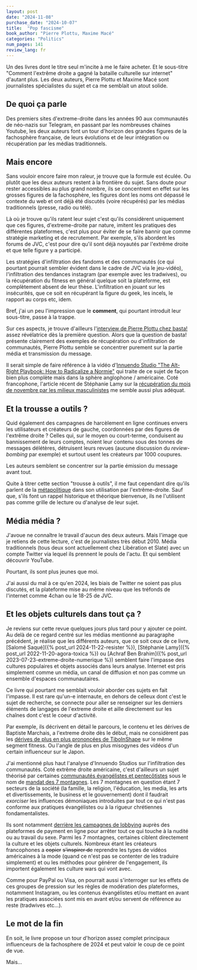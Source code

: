 ```yaml
---
layout: post
date: "2024-11-08"
purchase_date: "2024-10-07"
title:  "Pop fascisme"
book_author: "Pierre Plottu, Maxime Macé"
categories: "Politics"
num_pages: 141
review_lang: fr
---
```


Un des livres dont le titre seul m'incite à me le faire acheter. Et le sous-titre "Comment l'extrême droite a gagné la bataille culturelle sur internet" d'autant plus. Les deux auteurs, Pierre Plottu et Maxime Macé sont journalistes spécialistes du sujet et ca me semblait un atout solide.

## De quoi ça parle

Des premiers sites d'extreme-droite dans les années 90 aux communautés de néo-nazis sur Telegram, en passant par les nombreuses chaines Youtube, les deux auteurs font un tour d'horizon des grandes figures de la fachosphère française, de leurs évolutions et de leur intégration ou récupération par les médias traditionnels.

## Mais encore

Sans vouloir encore faire mon raleur, je trouve que la formule est éculée. Ou plutôt que les deux auteurs restent à la frontière du sujet. Sans doute pour rester accessibles au plus grand nombre, ils se concentrent en effet sur les grosses figures de la fachosphère, les figures dont les noms ont dépassé le contexte du web et ont déjà été discutés (voire récupérés) par les médias traditionnels (presse, radio ou télé).

Là où je trouve qu'ils ratent leur sujet c'est qu'ils considèrent uniquement que ces figures, d'extreme-droite par nature, imitent les pratiques des différentes plateformes, c'est plus pour éviter de se faire bannir que comme stratégie marketing et de recrutement. Par exemple, s'ils abordent les forums de JVC, c'est pour dire qu'il sont déjà noyautés par l'extrême droite et que telle figure y a participé.

Les stratégies d'infiltration des fandoms et des communautés (ce qui pourtant pourrait sembler évident dans le cadre de JVC via le jeu-vidéo), l'infiltration des tendances instagram (par exemple avec les tradwives), ou la récupération du fitness en général quelque soit la plateforme, est complètement absent de leur thèse. L'infiltration en jouant sur les insécurités, que ce soit en récupérant la figure du geek, les incels, le rapport au corps etc, idem.

Bref, j'ai un peu l'impression que le **comment**, qui pourtant introduit leur sous-titre, passe à la trappe.

Sur ces aspects, je trouve d'ailleurs l'[interview de Pierre Plottu chez basta!](https://basta.media/l-extreme-droite-a-gagne-la-bataille-sur-internet-faute-de-combattants-en-face) assez révélatrice dès la première question. Alors que la question de basta! présente clairement des exemples de récupération ou d'infiltration de communautés, Pierre Plottu semble se concentrer purement sur la partie média et transmission du message. 

Il serait simple de faire référence à la vidéo d'[Innuendo Studio "The Alt-Right Playbook: How to Radicalize a Normie"](https://www.youtube.com/watch?v=P55t6eryY3g) qui traite de ce sujet de façon bien plus complète mais dans la sphère anglophone / américaine. Coté francophone, l'article récent de Stéphanie Lamy sur la [récupération du mois de novembre par les milieux masculinistes](https://blogs.mediapart.fr/stephanie-lamy/blog/011124/la-colonisation-du-mois-de-novembre-par-les-milieux-masculinistes) me semble aussi plus adéquat.

## Et la trousse a outils ?

Quid également des campagnes de harcèlement en ligne continues envers les utilisateurs et créateurs de gauche, coordonnées par des figures de l'extrême droite ? Celles qui, sur le moyen ou court-terme, conduisent au bannissement de leurs comptes, noient leur contenu sous des tonnes de messages délétères, détruisent leurs revues (aucune discussion du *review-bombing* par exemple) et surtout usent les créateurs par 1000 coupures.

Les auteurs semblent se concentrer sur la partie émission du message avant tout.

Quite à titrer cette section "trousse à outils", il me faut cependant dire qu'ils parlent de la [métapolitique](https://fr.wikipedia.org/wiki/M%C3%A9tapolitique#M%C3%A9tapolitique_et_gramscisme_de_droite) dans son utilisation par l'extrême-droite. Sauf que, s'ils font un rappel historique et théorique bienvenue, ils ne l'utilisent pas comme grille de lecture ou d'analyse de leur sujet.

## Média média ?

J'avoue ne connaître le travail d'aucun des deux auteurs. Mais l'image que je retiens de cette lecture, c'est de journalistes très début 2010. Média traditionnels (tous deux sont actuellement chez Libération et Slate) avec un compte Twitter via lequel ils prennent le pouls de l'actu. Et qui semblent découvrir YouTube.

Pourtant, ils sont plus jeunes que moi.

J'ai aussi du mal à ce qu'en 2024, les biais de Twitter ne soient pas plus discutés, et la plateforme mise au même niveau que les tréfonds de l'internet comme 4chan ou le 18-25 de JVC.

## Et les objets culturels dans tout ça ?

Je reviens sur cette revue quelques jours plus tard pour y ajouter ce point. Au delà de ce regard centré sur les médias mentionné au paragraphe précédent, je réalise que les différents auteurs, que ce soit ceux de ce livre, [Salomé Saqué]({% post_url 2024-11-22-resister %}), [Stéphanie Lamy]({% post_url 2022-11-20-agora-toxica %}) ou [Achraf Ben Brahim]({% post_url 2023-07-23-extreme-droite-numerique %}) semblent faire l'impasse des cultures populaires et objets associés dans leurs analyse. Internet est pris simplement comme un média, un canal de diffusion et non pas comme un ensemble d'espaces communautaires.

Ce livre qui pourtant me semblait vouloir aborder ces sujets en fait l'impasse. Il est rare qu'un-e internaute, en dehors de celleux dont c'est le sujet de recherche, se connecte pour aller se renseigner sur les derniers éléments de langages de l'extreme droite et aille directement sur les chaînes dont c'est le coeur d'activité.

Par exemple, ils décrivent en détail le parcours, le contenu et les dérives de Baptiste Marchais, a l'extreme droite dès le début, mais ne considèrent pas les [dérives de plus en plus prononcées de TiboInShape](https://www.youtube.com/watch?v=Fp1gFaFFE_E) sur le même segment fitness. Ou l'angle de plus en plus misogynes des vidéos d'un certain influenceur sur le Japon.

J'ai mentionné plus haut l'analyse d'Innuendo Studios sur l'infiltration des communautés. Coté extrême droite américaine, c'est d'ailleurs un sujet théorisé par certaines [communautés évangélistes et pentecôtistes](https://regardsprotestants.com/podcast/evangelisation-ou-reconquete-chretienne-mon-voisin-evangelique-6/) sous le nom de [mandat des 7 montagnes](https://en.wikipedia.org/wiki/Seven_Mountain_Mandate). Les 7 montagnes en question étant 7 secteurs de la société (la famille, la religion, l'éducation, les media, les arts et divertissements, le business et le gouvernement) dont il faudrait *exorciser* les influences démoniaques introduites par tout ce qui n'est pas conforme aux pratiques évangélistes ou à la rigueur chrétiennes fondamentalistes. 

Ils sont notamment [derrière les campagnes de lobbying](https://www.verdict.co.uk/onlyfans-porn/) auprès des plateformes de payment en ligne pour arrêter tout ce qui touche à la nudité ou au travail du sexe. Parmi les 7 montagnes, certaines ciblent directement la culture et les objets culturels. Nombreux étant les créateurs francophones a ~~copier~~ ~~s'inspirer de~~ reprendre les types de vidéos américaines à la mode (quand ce n'est pas se contenter de les traduire simplement) et ou les méthodes pour générer de l'engagement, ils importent également les culture wars qui vont avec.

Comme pour PayPal ou Visa, on pourrait aussi s'interroger sur les effets de ces groupes de pression sur les règles de modération des plateformes, notamment Instagram, ou les contenus évangélistes et/ou mettant en avant les pratiques associées sont mis en avant et/ou servent de référence au reste (tradwives etc...).

## Le mot de la fin

En soit, le livre propose un tour d'horizon assez complet principaux influenceurs de la fachosphere de 2024 et peut valoir le coup de ce point de vue.

Mais…